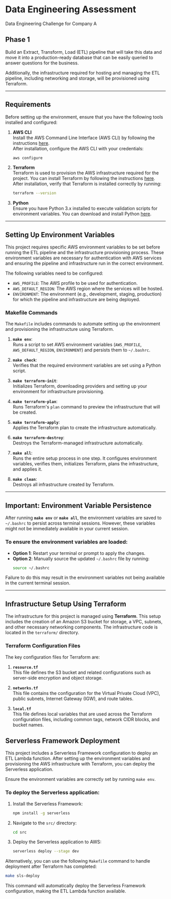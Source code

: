 # Data Engineering Assessment
Data Engineering Challenge for Company A

## **Phase 1**

Build an Extract, Transform, Load (ETL) pipeline that will take this data and move it into a production-ready database that can be easily queried to answer questions for the business.

Additionally, the infrastructure required for hosting and managing the ETL pipeline, including networking and storage, will be provisioned using Terraform.

---

## **Requirements**

Before setting up the environment, ensure that you have the following tools installed and configured:

1. **AWS CLI**  
   Install the AWS Command Line Interface (AWS CLI) by following the instructions [here](https://docs.aws.amazon.com/cli/latest/userguide/install-cliv2.html).  
   After installation, configure the AWS CLI with your credentials:
   ```bash
   aws configure
   ```

2. **Terraform**  
   Terraform is used to provision the AWS infrastructure required for the project. You can install Terraform by following the instructions [here](https://developer.hashicorp.com/terraform/tutorials/aws-get-started/install-cli). After installation, verify that Terraform is installed correctly by running:
   ```bash
   terraform --version
   ```

3. **Python**  
   Ensure you have Python 3.x installed to execute validation scripts for environment variables. You can download and install Python [here](https://www.python.org/downloads/).

---

## **Setting Up Environment Variables**

This project requires specific AWS environment variables to be set before running the ETL pipeline and the infrastructure provisioning process. These environment variables are necessary for authentication with AWS services and ensuring the pipeline and infrastructure run in the correct environment.

The following variables need to be configured:

- `AWS_PROFILE`: The AWS profile to be used for authentication.
- `AWS_DEFAULT_REGION`: The AWS region where the services will be hosted.
- `ENVIRONMENT`: The environment (e.g., development, staging, production) for which the pipeline and infrastructure are being deployed.

### **Makefile Commands**

The `Makefile` includes commands to automate setting up the environment and provisioning the infrastructure using Terraform.

1. **`make env`**:  
   Runs a script to set AWS environment variables (`AWS_PROFILE`, `AWS_DEFAULT_REGION`, `ENVIRONMENT`) and persists them to `~/.bashrc`.

2. **`make check`**:  
   Verifies that the required environment variables are set using a Python script.

3. **`make terraform-init`**:  
   Initializes Terraform, downloading providers and setting up your environment for infrastructure provisioning.

4. **`make terraform-plan`**:  
   Runs Terraform's `plan` command to preview the infrastructure that will be created.

5. **`make terraform-apply`**:  
   Applies the Terraform plan to create the infrastructure automatically.

6. **`make terraform-destroy`**:  
   Destroys the Terraform-managed infrastructure automatically.

7. **`make all`**:  
   Runs the entire setup process in one step. It configures environment variables, verifies them, initializes Terraform, plans the infrastructure, and applies it.

8. **`make clean`**:  
   Destroys all infrastructure created by Terraform.

---

## **Important: Environment Variable Persistence**

After running **`make env`** or **`make all`**, the environment variables are saved to `~/.bashrc` to persist across terminal sessions. However, these variables might not be immediately available in your current session. 

### To ensure the environment variables are loaded:
- **Option 1**: Restart your terminal or prompt to apply the changes.
- **Option 2**: Manually source the updated `~/.bashrc` file by running:
  ```bash
  source ~/.bashrc
  ```

Failure to do this may result in the environment variables not being available in the current terminal session.

---

## **Infrastructure Setup Using Terraform**

The infrastructure for this project is managed using **Terraform**. This setup includes the creation of an Amazon S3 bucket for storage, a VPC, subnets, and other necessary networking components. The infrastructure code is located in the `terraform/` directory.

### **Terraform Configuration Files**

The key configuration files for Terraform are:

1. **`resource.tf`**  
   This file defines the S3 bucket and related configurations such as server-side encryption and object storage.

2. **`networks.tf`**  
   This file contains the configuration for the Virtual Private Cloud (VPC), public subnets, Internet Gateway (IGW), and route tables.

3. **`local.tf`**  
   This file defines local variables that are used across the Terraform configuration files, including common tags, network CIDR blocks, and bucket names.

## **Serverless Framework Deployment**

This project includes a Serverless Framework configuration to deploy an ETL Lambda function. After setting up the environment variables and provisioning the AWS infrastructure with Terraform, you can deploy the Serverless application.

Ensure the environment variables are correctly set by running `make env`.

### **To deploy the Serverless application:**

1. Install the Serverless Framework:
   ```bash
   npm install -g serverless
   ```

2. Navigate to the `src/` directory:
   ```bash
   cd src
   ```

3. Deploy the Serverless application to AWS:
   ```bash
   serverless deploy --stage dev
   ```

Alternatively, you can use the following `Makefile` command to handle deployment after Terraform has completed:
```bash
make sls-deploy
```

This command will automatically deploy the Serverless Framework configuration, making the ETL Lambda function available.